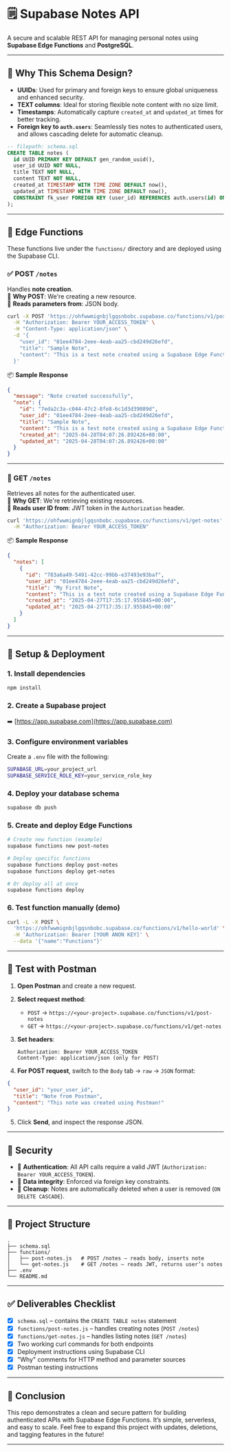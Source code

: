 # 🗒️ Supabase Notes API

A secure and scalable REST API for managing personal notes using **Supabase Edge Functions** and **PostgreSQL**.

---

## 🧠 Why This Schema Design?

- **UUIDs**: Used for primary and foreign keys to ensure global uniqueness and enhanced security.  
- **TEXT columns**: Ideal for storing flexible note content with no size limit.  
- **Timestamps**: Automatically capture `created_at` and `updated_at` times for better tracking.  
- **Foreign key to `auth.users`**: Seamlessly ties notes to authenticated users, and allows cascading delete for automatic cleanup.

```sql
-- filepath: schema.sql
CREATE TABLE notes (
  id UUID PRIMARY KEY DEFAULT gen_random_uuid(),
  user_id UUID NOT NULL,
  title TEXT NOT NULL,
  content TEXT NOT NULL,
  created_at TIMESTAMP WITH TIME ZONE DEFAULT now(),
  updated_at TIMESTAMP WITH TIME ZONE DEFAULT now(),
  CONSTRAINT fk_user FOREIGN KEY (user_id) REFERENCES auth.users(id) ON DELETE CASCADE
);
```

---

## 🧩 Edge Functions

These functions live under the `functions/` directory and are deployed using the Supabase CLI.

### ✅ POST `/notes`

Handles **note creation**.  
📝 **Why POST**: We're creating a new resource.  
📍 **Reads parameters from**: JSON body.

```bash
curl -X POST 'https://ohfwwmignbjlgqsnbobc.supabase.co/functions/v1/post-notes' \
  -H "Authorization: Bearer YOUR_ACCESS_TOKEN" \
  -H "Content-Type: application/json" \
  -d '{
    "user_id": "01ee4784-2eee-4eab-aa25-cbd249d26efd",
    "title": "Sample Note",
    "content": "This is a test note created using a Supabase Edge Function."
  }'
```

📦 **Sample Response**
```json
{
  "message": "Note created successfully",
  "note": {
    "id": "7eda2c3a-c044-47c2-8fe8-6c1d3d39089d",
    "user_id": "01ee4784-2eee-4eab-aa25-cbd249d26efd",
    "title": "Sample Note",
    "content": "This is a test note created using a Supabase Edge Function.",
    "created_at": "2025-04-28T04:07:26.892426+00:00",
    "updated_at": "2025-04-28T04:07:26.892426+00:00"
  }
}
```

---

### 📄 GET `/notes`

Retrieves all notes for the authenticated user.  
📎 **Why GET**: We're retrieving existing resources.  
📍 **Reads user ID from**: JWT token in the `Authorization` header.

```bash
curl 'https://ohfwwmignbjlgqsnbobc.supabase.co/functions/v1/get-notes' \
  -H "Authorization: Bearer YOUR_ACCESS_TOKEN"
```

📦 **Sample Response**
```json
{
  "notes": [
    {
      "id": "783a6a49-5491-42cc-99bb-e37493e93baf",
      "user_id": "01ee4784-2eee-4eab-aa25-cbd249d26efd",
      "title": "My First Note",
      "content": "This is a test note created using a Supabase Edge Function.",
      "created_at": "2025-04-27T17:35:17.955845+00:00",
      "updated_at": "2025-04-27T17:35:17.955845+00:00"
    }
  ]
}
```

---

## 🚀 Setup & Deployment

### 1. Install dependencies
```bash
npm install
```

### 2. Create a Supabase project  
➡️ [https://app.supabase.com](https://app.supabase.com)

### 3. Configure environment variables
Create a `.env` file with the following:
```bash
SUPABASE_URL=your_project_url
SUPABASE_SERVICE_ROLE_KEY=your_service_role_key
```

### 4. Deploy your database schema
```bash
supabase db push
```

### 5. Create and deploy Edge Functions
```bash
# Create new function (example)
supabase functions new post-notes

# Deploy specific functions
supabase functions deploy post-notes
supabase functions deploy get-notes

# Or deploy all at once
supabase functions deploy
```

### 6. Test function manually (demo)
```bash
curl -L -X POST \
  'https://ohfwwmignbjlgqsnbobc.supabase.co/functions/v1/hello-world' \
  -H 'Authorization: Bearer [YOUR ANON KEY]' \
  --data '{"name":"Functions"}'
```

---

## 🧪 Test with Postman

1. **Open Postman** and create a new request.

2. **Select request method**:
   - `POST` → `https://<your-project>.supabase.co/functions/v1/post-notes`
   - `GET` → `https://<your-project>.supabase.co/functions/v1/get-notes`

3. **Set headers**:
   ```
   Authorization: Bearer YOUR_ACCESS_TOKEN
   Content-Type: application/json (only for POST)
   ```

4. **For POST request**, switch to the `Body` tab → `raw` → `JSON` format:
```json
{
  "user_id": "your_user_id",
  "title": "Note from Postman",
  "content": "This note was created using Postman!"
}
```

5. Click **Send**, and inspect the response JSON.

---

## 🔐 Security

- 🔐 **Authentication**: All API calls require a valid JWT (`Authorization: Bearer YOUR_ACCESS_TOKEN`).
- 🔄 **Data integrity**: Enforced via foreign key constraints.
- 🧹 **Cleanup**: Notes are automatically deleted when a user is removed (`ON DELETE CASCADE`).

---

## 📁 Project Structure

```
.
├── schema.sql
├── functions/
│   ├── post-notes.js   # POST /notes – reads body, inserts note
│   └── get-notes.js    # GET /notes – reads JWT, returns user’s notes
├── .env
└── README.md
```

---

## ✅ Deliverables Checklist

- [x] `schema.sql` – contains the `CREATE TABLE notes` statement  
- [x] `functions/post-notes.js` – handles creating notes (`POST /notes`)  
- [x] `functions/get-notes.js` – handles listing notes (`GET /notes`)  
- [x] Two working curl commands for both endpoints  
- [x] Deployment instructions using Supabase CLI  
- [x] "Why" comments for HTTP method and parameter sources  
- [x] Postman testing instructions

---

## 📌 Conclusion

This repo demonstrates a clean and secure pattern for building authenticated APIs with Supabase Edge Functions. It’s simple, serverless, and easy to scale. Feel free to expand this project with updates, deletions, and tagging features in the future!

---
